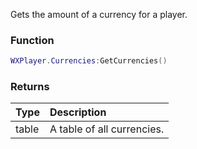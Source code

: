 Gets the amount of a currency for a player.

### Function
```lua
WXPlayer.Currencies:GetCurrencies()
```

### Returns
| Type | Description |
| :--- | :--- |
| table | A table of all currencies. |